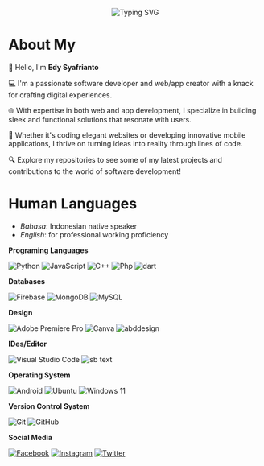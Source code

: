 <p align="center">
    <img src="https://readme-typing-svg.herokuapp.com?font=Bruno+Ace+SC&size=30&duration=1000&pause=1000&color=F70000&center=true&vCenter=true&width=700&height=70&lines=WELCOME+ALL+%2C+MY+NAME+IS+EDY" alt="Typing SVG" />
</p>

# About My
👋 Hello, I'm **Edy Syafrianto**

💻 I'm a passionate software developer and web/app creator with a knack for crafting digital experiences.

🌐 With expertise in both web and app development, I specialize in building sleek and functional solutions that resonate with users.

🚀 Whether it's coding elegant websites or developing innovative mobile applications, I thrive on turning ideas into reality through lines of code.

🔍 Explore my repositories to see some of my latest projects and contributions to the world of software development!

# Human Languages

- *Bahasa*: Indonesian native speaker
- *English*: for professional working proficiency

**Programing Languages**

<p align="left"> 
    <img alt="Python" src="https://img.shields.io/badge/Python-3776AB?style=for-the-badge&logo=python&logoColor=white"/>
    <img alt="JavaScript" src="https://img.shields.io/badge/JavaScript-FCDC00?style=for-the-badge&logo=javascript&logoColor=black"/>
    <img alt="C++" src="https://img.shields.io/badge/c++-%2300599C.svg?style=for-the-badge&logo=c%2B%2B&logoColor=white"/>
    <img alt="Php" src="https://img.shields.io/badge/php-%23777BB4.svg?style=for-the-badge&logo=php&logoColor=white"/>
    <img alt="dart" src="https://img.shields.io/badge/Dart-0175C2?logo=dart&logoColor=fff&style=for-the-badge"/>
  
</p>

**Databases**

<p align="left"> 
    <img alt="Firebase" src="https://img.shields.io/badge/Firebase-039BE5?style=for-the-badge&logo=Firebase&logoColor=white"/>
    <img alt="MongoDB" src="https://img.shields.io/badge/MongoDB-%234ea94b.svg?style=for-the-badge&logo=mongodb&logoColor=white"/>
    <img alt="MySQL" src="https://img.shields.io/badge/mysql-%2300f.svg?style=for-the-badge&logo=mysql&logoColor=white"/>
</p>

**Design**
<p align="left"> 
    <img alt="Adobe Premiere Pro" src="https://img.shields.io/badge/Adobe%20Premiere%20Pro-9999FF.svg?style=for-the-badge&logo=Adobe%20Premiere%20Pro&logoColor=white"/>
    <img alt="Canva" src="https://img.shields.io/badge/Canva-%2300C4CC.svg?style=for-the-badge&logo=Canva&logoColor=white"/>
    <img alt="abddesign" src="https://img.shields.io/badge/Adobe%20InDesign-F36?logo=adobeindesign&logoColor=fff&style=for-the-badge"/>
</p>

**IDes/Editor**
<p align="left"> 
    <img alt="Visual Studio Code" src="https://img.shields.io/badge/Visual%20Studio%20Code-0078d7.svg?style=for-the-badge&logo=visual-studio-code&logoColor=white"/>
    <img alt="sb text" src="https://img.shields.io/badge/Sublime%20Text-FF9800?logo=sublimetext&logoColor=fff&style=for-the-badge"/>

</p>

**Operating System**

<p align="left"> 
    <img alt="Android" src="https://img.shields.io/badge/Android-3DDC84?style=for-the-badge&logo=android&logoColor=white"/>
    <img alt="Ubuntu" src="https://img.shields.io/badge/Ubuntu-E95420?style=for-the-badge&logo=ubuntu&logoColor=white"/>
    <img alt="Windows 11" src="https://img.shields.io/badge/Windows%2011-%230079d5.svg?style=for-the-badge&logo=Windows%2011&logoColor=white"/>
</p>

**Version Control System**
<p align="left"> 
    <img alt="Git" src="https://img.shields.io/badge/git-%23F05033.svg?style=for-the-badge&logo=git&logoColor=white"/>
    <img alt="GitHub" src="https://img.shields.io/badge/github-%23121011.svg?style=for-the-badge&logo=github&logoColor=white"/>
</p>

**Social Media**

[![Facebook](https://img.shields.io/badge/-Facebook-1877F2?style=flat-square&logo=Facebook&logoColor=white)](https://www.facebook.com/ninjiu.she.9)
[![Instagram](https://img.shields.io/badge/-Instagram-E4405F?style=flat-square&logo=Instagram&logoColor=white)](https://www.instagram.com/edy.esrgg.22/?next=%2F)
[![Twitter](https://img.shields.io/badge/-Twitter-1DA1F2?style=flat-square&logo=Twitter&logoColor=white)](https://twitter.com/Edy18870781)
